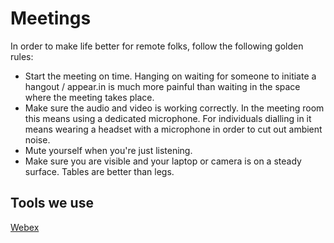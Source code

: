 # Meetings 

In order to make life better for remote folks, follow the following golden rules:

- Start the meeting on time. Hanging on waiting for someone to initiate a hangout / appear.in is much more painful than waiting in the space where the meeting takes place.
- Make sure the audio and video is working correctly. In the meeting room this means using a dedicated microphone. For individuals dialling in it means wearing a headset with a microphone in order to cut out ambient noise.
- Mute yourself when you're just listening.
- Make sure you are visible and your laptop or camera is on a steady surface. Tables are better than legs.

## Tools we use

[Webex](http://www.webex.com)

